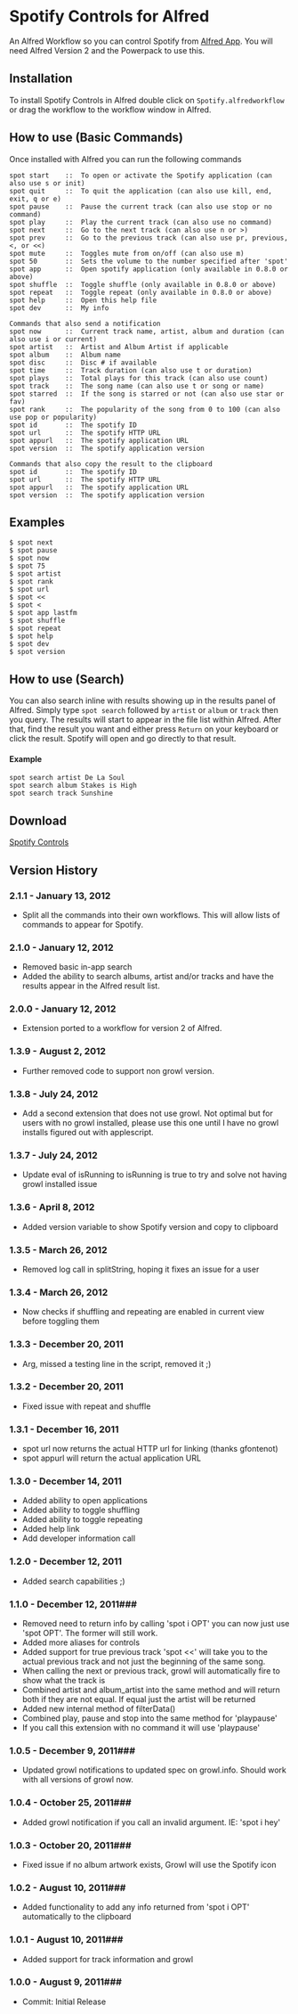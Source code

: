 Spotify Controls for Alfred
============

An Alfred Workflow so you can control Spotify from [Alfred App](http://alfredapp.com/). You will need Alfred Version 2 and the Powerpack to use this.

Installation
----------------

To install Spotify Controls in Alfred double click on `Spotify.alfredworkflow` or drag the workflow to the workflow window in Alfred.

How to use (Basic Commands)
----------------

Once installed with Alfred you can run the following commands


    spot start    ::  To open or activate the Spotify application (can also use s or init)
    spot quit     ::  To quit the application (can also use kill, end, exit, q or e)
    spot pause    ::  Pause the current track (can also use stop or no command)
    spot play     ::  Play the current track (can also use no command)
    spot next     ::  Go to the next track (can also use n or >)
    spot prev     ::  Go to the previous track (can also use pr, previous, <, or <<)
    spot mute     ::  Toggles mute from on/off (can also use m)
    spot 50       ::  Sets the volume to the number specified after 'spot'
    spot app      ::  Open spotify application (only available in 0.8.0 or above)
    spot shuffle  ::  Toggle shuffle (only available in 0.8.0 or above)
    spot repeat   ::  Toggle repeat (only available in 0.8.0 or above)
    spot help     ::  Open this help file
    spot dev      ::  My info

    Commands that also send a notification
    spot now      ::  Current track name, artist, album and duration (can also use i or current)
    spot artist   ::  Artist and Album Artist if applicable
    spot album    ::  Album name
    spot disc     ::  Disc # if available
    spot time     ::  Track duration (can also use t or duration)
    spot plays    ::  Total plays for this track (can also use count)
    spot track    ::  The song name (can also use t or song or name)
    spot starred  ::  If the song is starred or not (can also use star or fav)
    spot rank     ::  The popularity of the song from 0 to 100 (can also use pop or popularity)
    spot id       ::  The spotify ID
    spot url      ::  The spotify HTTP URL
    spot appurl   ::  The spotify application URL
    spot version  ::  The spotify application version

    Commands that also copy the result to the clipboard
    spot id       ::  The spotify ID
    spot url      ::  The spotify HTTP URL
    spot appurl   ::  The spotify application URL
    spot version  ::  The spotify application version



Examples
----------------
    $ spot next
    $ spot pause
    $ spot now
    $ spot 75
    $ spot artist
    $ spot rank
    $ spot url
    $ spot <<
    $ spot <
    $ spot app lastfm
    $ spot shuffle
    $ spot repeat
    $ spot help
    $ spot dev
    $ spot version


How to use (Search)
----------------

You can also search inline with results showing up in the results panel of Alfred. Simply type `spot search` followed by `artist` or `album` or `track` then you query. The results will start to appear in the file list within Alfred. After that, find the result you want and either press `Return` on your keyboard or click the result. Spotify will open and go directly to that result.

#### Example
```
spot search artist De La Soul
spot search album Stakes is High
spot search track Sunshine
```

Download
----------------
[Spotify Controls](https://github.com/phpfunk/alfred-spotify-controls/archive/v2.zip)


## Version History ##

### 2.1.1 - January 13, 2012

- Split all the commands into their own workflows. This will allow lists of commands to appear for Spotify.

### 2.1.0 - January 12, 2012

- Removed basic in-app search
- Added the ability to search albums, artist and/or tracks and have the results appear in the Alfred result list.

### 2.0.0 - January 12, 2012

- Extension ported to a workflow for version 2 of Alfred.

### 1.3.9 - August 2, 2012

- Further removed code to support non growl version.

### 1.3.8 - July 24, 2012

- Add a second extension that does not use growl. Not optimal but for users with no growl installed, please use this one until I have no growl installs figured out with applescript.

### 1.3.7 - July 24, 2012

- Update eval of isRunning to isRunning is true to try and solve not having growl installed issue

### 1.3.6 - April 8, 2012

- Added version variable to show Spotify version and copy to clipboard

### 1.3.5 - March 26, 2012

- Removed log call in splitString, hoping it fixes an issue for a user

### 1.3.4 - March 26, 2012 ###

- Now checks if shuffling and repeating are enabled in current view before toggling them

### 1.3.3 - December 20, 2011 ###

- Arg, missed a testing line in the script, removed it ;)

### 1.3.2 - December 20, 2011 ###

- Fixed issue with repeat and shuffle

### 1.3.1 - December 16, 2011 ###

- spot url now returns the actual HTTP url for linking (thanks gfontenot)
- spot appurl will return the actual application URL

### 1.3.0 - December 14, 2011 ###

- Added ability to open applications
- Added ability to toggle shuffling
- Added ability to toggle repeating
- Added help link
- Add developer information call

### 1.2.0 - December 12, 2011 ###

- Added search capabilities ;)

### 1.1.0 - December 12, 2011###

- Removed need to return info by calling 'spot i OPT' you can now just use 'spot OPT'. The former will still work.
- Added more aliases for controls
- Added support for true previous track 'spot <<' will take you to the actual previous track and not just the beginning of the same song.
- When calling the next or previous track, growl will automatically fire to show what the track is
- Combined artist and album_artist into the same method and will return both if they are not equal. If equal just the artist will be returned
- Added new internal method of filterData()
- Combined play, pause and stop into the same method for 'playpause'
- If you call this extension with no command it will use 'playpause'

### 1.0.5 - December 9, 2011###

- Updated growl notifications to updated spec on growl.info. Should work with all versions of growl now.

### 1.0.4 - October 25, 2011###

- Added growl notification if you call an invalid argument. IE: 'spot i hey'

### 1.0.3 - October 20, 2011###

- Fixed issue if no album artwork exists, Growl will use the Spotify icon

### 1.0.2 - August 10, 2011###

- Added functionality to add any info returned from 'spot i OPT' automatically to the clipboard

### 1.0.1 - August 10, 2011###

- Added support for track information and growl

### 1.0.0 - August 9, 2011###

- Commit: Initial Release
